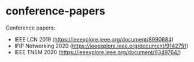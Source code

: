 # conference-papers
Conference papers: 
- IEEE LCN 2019 (https://ieeexplore.ieee.org/document/8990684) 
- IFIP Networking 2020 (https://ieeexplore.ieee.org/document/9142751)
- IEEE TNSM 2020 (https://ieeexplore.ieee.org/document/9349764/)

